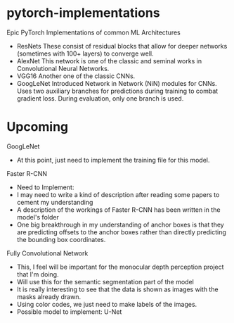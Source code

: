 # pytorch-implementations
Epic PyTorch Implementations of common ML Architectures
 - ResNets
These consist of residual blocks that allow for deeper networks (sometimes with 100+ layers) to converge well. 
 - AlexNet
 This network is one of the classic and seminal works in Convolutional Neural Networks.
 - VGG16
 Another one of the classic CNNs.
 - GoogLeNet
 Introduced Network in Network (NiN) modules for CNNs. Uses two auxiliary branches for predictions during training to combat gradient loss. During evaluation, only one branch is used.

# Upcoming
GoogLeNet 
- At this point, just need to implement the training file for this model. 

Faster R-CNN
- Need to Implement:
- I may need to write a kind of description after reading some papers to cement my understanding 
- A description of the workings of Faster R-CNN has been written in the model's folder
- One big breakthrough in my understanding of anchor boxes is that they are predicting offsets to the anchor boxes rather than directly predicting the bounding box coordinates. 


Fully Convolutional Network
- This, I feel will be important for the monocular depth perception project that I'm doing.
- Will use this for the semantic segmentation part of the model
- It is really interesting to see that the data is shown as images with the masks already drawn.
- Using color codes, we just need to make labels of the images.
- Possible model to implement: U-Net
   
 

  

